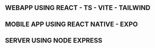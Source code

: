 ## WEBAPP USING REACT - TS - VITE - TAILWIND

## MOBILE APP USING REACT NATIVE - EXPO

## SERVER USING NODE EXPRESS
